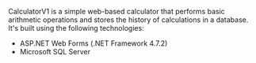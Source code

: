 CalculatorV1 is a simple web-based calculator that performs basic arithmetic operations and stores the history of calculations in a database. It's built using the following technologies:

- ASP.NET Web Forms (.NET Framework 4.7.2)
- Microsoft SQL Server 
